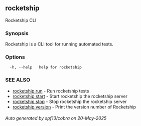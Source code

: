 ## rocketship

Rocketship CLI

### Synopsis

Rocketship is a CLI tool for running automated tests.

### Options

```
  -h, --help   help for rocketship
```

### SEE ALSO

* [rocketship run](rocketship_run.md)	 - Run rocketship tests
* [rocketship start](rocketship_start.md)	 - Start rocketship the rocketship server
* [rocketship stop](rocketship_stop.md)	 - Stop rocketship the rocketship server
* [rocketship version](rocketship_version.md)	 - Print the version number of Rocketship

###### Auto generated by spf13/cobra on 20-May-2025
